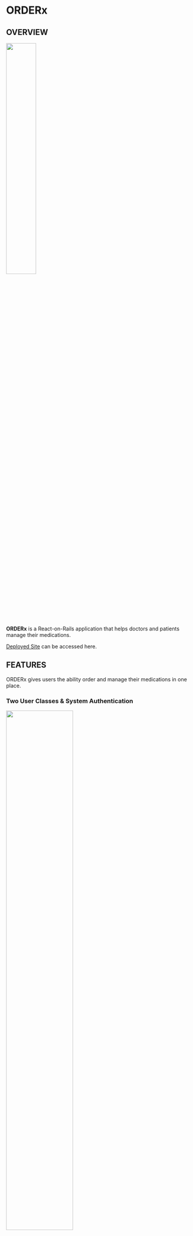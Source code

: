 # ORDERx

## OVERVIEW

<img src="https://i.imgur.com/LeWkV9s.png" width="40%" />

**ORDERx** is a React-on-Rails application that helps doctors and patients manage their medications.

[Deployed Site](https://confident-keller-484552.netlify.app/) can be accessed here.

## FEATURES

ORDERx gives users the ability order and manage their medications in one place.

### Two User Classes & System Authentication

<img src="https://i.imgur.com/eJ69BPu.png" width="60%" />

Two types of users use ORDERx: doctors and patients. Creating a system to manage these two unique user models posed a unique challenge. 

Typically, *one* model would be used to create all categories of users. An attribute would be used to distingush between different categories. For example, an app that incudes administrators and students might use an "admin" attribute that would receive a Boolean value. "True" would indicate that the user is an administrator whereas "false" would incidcate that the user is a student.

However, in *this* case, doctors and patients could not share a single model. Each user category has its own, unique attributes. For example, the patient model requires attributes like "social security number", "date of birth", and "primary care physician". You can view the schema for these two models below:

```
  create_table "doctors", force: :cascade do |t|
    t.string "first_name"
    t.string "last_name"
    t.string "email"
    t.string "password_digest"
    t.datetime "created_at", precision: 6, null: false
    t.datetime "updated_at", precision: 6, null: false
  end

    create_table "patients", force: :cascade do |t|
    t.string "first_name"
    t.string "last_name"
    t.date "date_of_birth"
    t.string "social_security"
    t.string "email"
    t.string "password_digest"
    t.datetime "created_at", precision: 6, null: false
    t.datetime "updated_at", precision: 6, null: false
    t.bigint "primary_care_doctor_id"
    t.index ["doctor_id"], name: "index_patients_on_doctor_id"
  end

```

In order to accomodate authorization for these two different classes of users, I had to create two different login methods:

```

  def login_doctor
    @doctor = Doctor.find_by(email: login_doctor_params[:email])
    if @doctor.authenticate(login_doctor_params[:password]) #authenticate method provided by Bcrypt and 'has_secure_password'
      token = encode({id: @doctor.id})
      render json: {
        doctor: @doctor.attributes.except(:password_digest),
        token: token
        }, status: :ok
    else
      render json: { errors: 'unauthorized' }, status: :unauthorized
    end
  end

  def login_patient
    @patient = Patient.find_by(email: login_patient_params[:email])
    if @patient.authenticate(login_patient_params[:password]) #authenticate method provided by Bcrypt and 'has_secure_password'
      token = encode({id: @patient.id})
      render json: {
        patient: @patient.attributes.except(:password_digest),
        token: token
        }, status: :ok
    else
      render json: { errors: 'unauthorized' }, status: :unauthorized
    end
  end

```
<img src="https://i.imgur.com/9sfnQb1.png" width="60%" />

<img src="https://i.imgur.com/PTp4VaK.png" width="20%" />

A "Login Router" component was built in order to direct the system to the appropriate login method. By selecting either "provider" or "patient", a user to able to ensure that the the system uses the proper method to handle authentication.

```

const handlePatient = () => {
  setUserCategory("patient")
  history.push('/patient-login')
}

const handleDoctor = () => {
  setUserCategory("doctor")
  history.push('/doctor-login')
}

<div className="user-type-buttons-container">
              
  <Link to="patient-login"><button className="login-router-button" id="patient-login-button" onClick={handlePatient}>PATIENT</button></Link> 
                
  <Link to="doctor-login"><button className="login-router-button" id="doctor-login-button" onClick={handleDoctor}>PROVIDER</button></Link>  
                
</div>

```

### Full-CRUD Functionality

<img src="https://i.imgur.com/OifkX2M.png" width="60%" />

ORDERx helps users manage their medications. Specifically, it allows users to get, create, edit, and delete medication orders. 

When a user logs in, they are immediately presented with any "pending" (i.e. "unfilled") orders. Alternatively, they can navigate to the "Orders" tab in order to view a complete directory of their previous orders.

<img src="https://i.imgur.com/44ReaC7.png" width="40%" />

If a user would like to create a *new* order, they can do so using the "Create Order" form. 

<img src="https://i.imgur.com/gWVLkF4.png" width="60%" />

If the creation of a new doctor, patient, or medication is required to complete the new order, users may create each respective item by expanding it corresponding creation module.

<img src="https://i.imgur.com/gWVLkF4.png" width="60%" /> **xx**

Finally, users may update or destroy any pending orders by clicking the "edit" or "delete" icons located in the lower right corner of each order card.

<img src="blob:https://imgur.com/3d4a0fec-49a5-4237-b955-96c785f544f5" width="40%" />

### Order Search

Users are able to search their pending orders by doctor/patient name, address, date, or medication. Given that doctor, patient, and medication names are stored as ids, in order to facilitate this feature

```

  const handleSearch = (e) => {
    e.preventDefault()
    setSearchQuery(e.target.value)
    setQueriedOrders([])
    if (e.target.value.length > 2) {

      setQueriedOrders([])

      if (userCategory === 'doctor') {

        const filteredPatients = patients.filter((patient) => (patient.first_name.toLowerCase().includes(e.target.value.toLowerCase()) || patient.last_name.toLowerCase().includes(e.target.value.toLowerCase()) ))
        
        const filteredMedications = medications.filter((medication) => (medication.name.toLowerCase().includes(e.target.value.toLowerCase())))

        const newQueriedOrders = orders.filter((order) => ((order.pharmacy_address.toLowerCase().includes(e.target.value.toLowerCase())) || (order.date.toLowerCase().includes(e.target.value.toLowerCase())) || (filteredMedications.some(medication => (medication.id === order.medication_id))) || (filteredPatients.some(patient => (patient.id === order.patient_id)))))

        setQueriedOrders(newQueriedOrders)

      } else if (userCategory === 'patient') {

        const filteredDoctors = doctors.filter((doctor) => (doctor.first_name.toLowerCase().includes(e.target.toLowerCase()) || doctor.last_name.toLowerCase().includes(e.target.toLowerCase())))
        
        const filteredMedications = medications.filter((medication) => (medication.name.toLowerCase().includes(e.target.value.toLowerCase())))

        const newQueriedOrders = orders.filter((order) => ((order.pharmacy_address.toLowerCase().includes(e.target.value.toLowerCase())) || (order.date.toLowerCase().includes(e.target.value.toLowerCase())) || (filteredMedications.some(medication => (medication.id === order.medication_id))) || (filteredDoctors.some(doctor => (doctor.id === order.doctor_id)))))

        setQueriedOrders(newQueriedOrders)
      }
    }
  }

```

## Data Structure

The has-many-any-belongs-to-many nature of the patient-doctor relationship creates its challenges. A doctor can have many patients, while a patient can have many doctors.

<img src="https://i.imgur.com/1t4Nyn2.png" width="40%">


## Key Components

Key components include:

* Login Container

** Login Router

** Login

** Register

* Main Container

** Home

** Orders

** CreateOrder

** EditOrder

* utils

** CreatePatient

** CreateDoctor

** CreateMedication

** Search

## Component Heirarchy

<img src="https://i.imgur.com/N37oXyU.png" width="80%" />

## Repo Structure

```
|_db
             |_migrate
             |_schema.rb
             |_seeds.rb
|_app
             |_controllers
                          |_authentication_controller.rb
                          |_application_controller.rb
                          |_doctors_controller.rb
                          |_medications_controller.rb
                          |_orders_controller.rb
                          |_patients_controller.rb
             |_models
                          |_doctor.rb
                          |_medication.rb
                          |_order.rb
                          |_patient.rb
|_config
             |_routes
|_client
             |_src
                  |_app.js
                  |_components
                              |_Layout
                              |_Medication
                              |_Order 
                              |_Patient
                              |_Search                  
                  |_containers
                              |_MainContainer
                              
                  |_screens
                              |_Home
                              |_Login
                  |_services

                              |_api-config.js
                              |_auth.js
                              |_medications.js
                              |_orders.js
                              |_users.js

```


